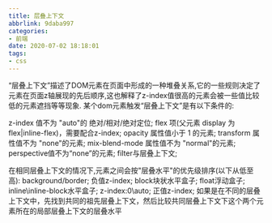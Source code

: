 ```yaml
---
title: 层叠上下文
abbrlink: 9daba997
categories: 
- 前端
date: 2020-07-02 18:18:01
tags:
- css
---
```


“层叠上下文”描述了DOM元素在页面中形成的一种堆叠关系,它的一些规则决定了元素在页面z轴展现的先后顺序,这也解释了z-index值很高的元素会被一些值比较低的元素遮挡等等现象.
某个dom元素触发“层叠上下文”是有以下条件的:

z-index 值不为 "auto"的 绝对/相对/绝对定位;
flex 项(父元素 display 为 flex|inline-flex)，需要配合z-index;
opacity 属性值小于 1 的元素;
transform 属性值不为 "none"的元素;
mix-blend-mode 属性值不为 "normal"的元素;
perspective值不为“none”的元素;
filter与层叠上下文;

<!-- more -->

在相同层叠上下文的情况下,元素之间会按"层叠水平"的优先级排序(以下从低至高):
background/border;
负值z-index;
block块状水平盒子;
float浮动盒子;
inline\inline-block水平盒子;
z-index:0\auto;
正值z-index;
如果是在不同的层叠上下文中，先找到共同的祖先层叠上下文，然后比较共同层叠上下文下这个两个元素所在的局部层叠上下文的层叠水平